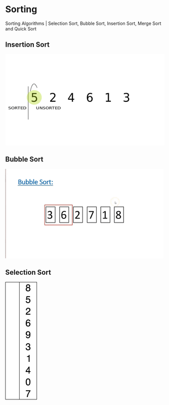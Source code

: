# Sorting
Sorting Algorithms | Selection Sort, Bubble Sort, Insertion Sort, Merge Sort and Quick Sort

## Insertion Sort

![](insertionSort/src/insertionSort.gif)

## Bubble Sort

![](bubbleSort/src/bubbleSort.gif)

## Selection Sort

![](selectionSort/src/selectionSort.gif)
